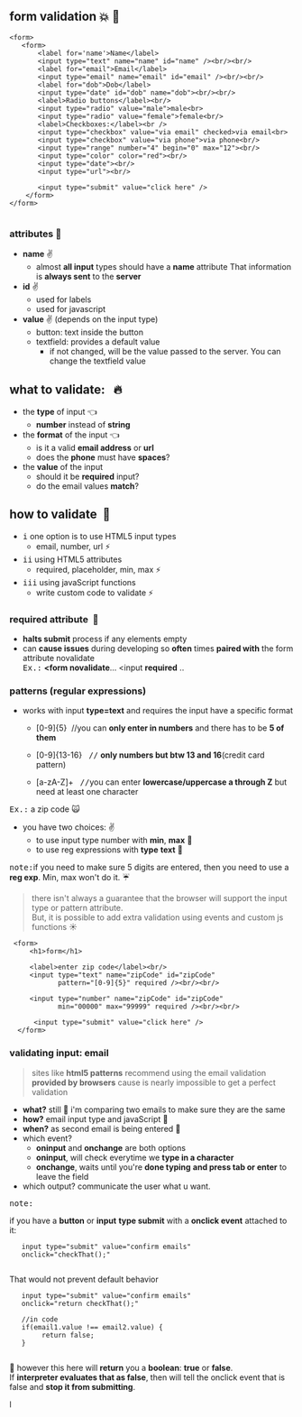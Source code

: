 ## form validation :collision: :punch:

 ```
 <form>
    <form>
        <label for='name'>Name</label>
        <input type="text" name="name" id="name" /><br/><br/>
        <label for="email">Email</label>
        <input type="email" name="email" id="email" /><br/><br/>
        <label for="dob">Dob</label>
        <input type="date" id="dob" name="dob"><br/><br/>
        <label>Radio buttons</label><br/>
        <input type="radio" value="male">male<br>
        <input type="radio" value="female">female<br/>
        <label>Checkboxes:</label><br />
        <input type="checkbox" value="via email" checked>via email<br>
        <input type="checkbox" value="via phone">via phone<br/>
        <input type="range" number="4" begin="0" max="12"><br/>
        <input type="color" color="red"><br/>
        <input type="date"><br/>
        <input type="url"><br/>
        
        <input type="submit" value="click here" />
     </form>
 </form>
 
 
 ```
 
### attributes :shit:
- **name** :v:
    - almost **all input** types should have a **name** attribute
       That information is **always sent** to the **server**
- **id** :v:
    - used for labels
    - used for javascript
- **value** :v:
    (depends on the input type)
    - button: text inside the button
    - textfield: provides a default value
        - if not changed, will be the value passed to
          the server. You can change the textfield value
          
       
       
## what to validate: &nbsp; :fire:
- the **type** of input  :point_left:
    - **number** instead of **string** 
- the **format** of the input :point_left:
    - is it a valid **email address** or **url**
    - does the **phone** must have **spaces**?
- the **value** of the input
    - should it be **required** input?
    - do the email values **match**?
    
## how to validate &nbsp;:musical_note:
- <kbd>i</kbd> one option is to use HTML5 input types
    - email, number, url  :zap:
- <kbd>ii</kbd> using HTML5 attributes     
    - required, placeholder, min, max :zap:
- <kbd>iii</kbd> using javaScript functions
    - write custom code to validate :zap:

### required attribute &nbsp;:ram:
- **halts submit** process if any elements empty
- can **cause issues** during developing so **often** times
  **paired with** the form attribute novalidate   
  <kbd>Ex.:</kbd> **<form novalidate**...  <input **required** ..
    
    
### patterns (regular expressions)
- works with input **type=text** and requires the input
  have a specific format
  - [0-9]{5}   &nbsp;//you can **only enter in numbers** and there
               has to be **5 of them**
  
  - [0-9]{13-16}  &nbsp; <kbd>//</kbd> **only numbers but btw 13 and 16**(credit card pattern)
  
  - [a-zA-Z]+  &nbsp; <kbd>//</kbd>you can enter **lowercase/uppercase a through Z**
                but need at least one character
                
                
<kbd>Ex.:</kbd> a zip code  :scream_cat:
- you have two choices: :v:
    - to use input type number with **min**, **max** :eyes:
    - to use reg expressions with **type** **text** :eyes:

<kbd>note:</kbd>if you need to make sure 5 digits are
     entered, then you need to use a **reg exp**. 
     Min, max won't do it. :umbrella:

> there isn't always a guarantee that the browser will
  support the input type or pattern attribute.    
  But, it is possible to add extra validation using
  events and custom js functions :sunny:
     
```
 <form>
     <h1>form</h1>
     
     <label>enter zip code</label><br/>
     <input type="text" name="zipCode" id="zipCode"
            pattern="[0-9]{5}" required /><br/><br/>
     
     <input type="number" name="zipCode" id="zipCode"
            min="00000" max="99999" required /><br/><br/>
     
      <input type="submit" value="click here" />
  </form>   
```

### validating input: email

> sites like **html5 patterns** recommend using
  the email validation **provided by browsers** cause
  is nearly impossible to get a perfect validation

- **what?** still :frog: i'm comparing two emails to make sure
  they are the same
- **how?** email input type and javaScript :ant:
- **when?** as second email is being entered :ant:
- which event?
    - **oninput** and **onchange** are both options
    - **oninput**, will check everytime we **type in a character**
    - **onchange**, waits until you're **done typing** **and press
      tab or enter** to leave the field
- which output? communicate the user what u want.

<kbd>note:</kbd>

if you have a **button** or **input** **type submit** with
a **onclick event** attached to it:
```
   input type="submit" value="confirm emails"
   onclick="checkThat();"
   
```
That would not prevent default behavior

```
   input type="submit" value="confirm emails"
   onclick="return checkThat();"
   
   //in code
   if(email1.value !== email2.value) {
        return false;
   }
   
```
:mega: however this here will **return** you a **boolean**: **true**
or **false**.   
If **interpreter evaluates that as false**, then will
tell the onclick event that is false and **stop it from
submitting**.



l

